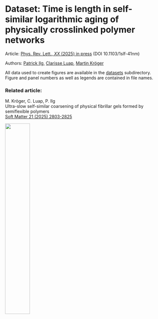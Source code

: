 # Dataset: Time is length in self-similar logarithmic aging of physically crosslinked polymer networks

Article: [Phys. Rev. Lett., *XX* (2025) in press](https://doi.org/10.1103/1slf-41nm)  (DOI 10.1103/1slf-41nm)

Authors: [Patrick Ilg](https://www.reading.ac.uk/maths-and-stats/staff/patrick-ilg), [Clarisse Luap](https://www.scopus.com/authid/detail.uri?authorId=6507066994&origin=resultslist), [Martin Kröger](https://www.complexfluids.ethz.ch/)

All data  used to create figures are available in the [datasets](datasets) subdirectory. Figure and panel numbers as well as legends are contained in file names. 

### Related article:

M. Kröger, C. Luap, P. Ilg<br>Ultra-slow self-similar coarsening of physical fibrillar gels formed by semiflexible polymers<br>[Soft Matter 21 (2025) 2803-2825](https://doi.org/10.1039/D4SM01479K})

<img src="https://www.complexfluids.ethz.ch/images/821.png" width="40%">

